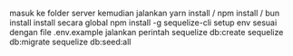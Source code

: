 masuk ke folder server kemudian jalankan yarn install / npm install / bun install
install secara global npm install -g sequelize-cli
setup env sesuai dengan file .env.example
jalankan perintah 
sequelize db:create
sequelize db:migrate
sequelize db:seed:all